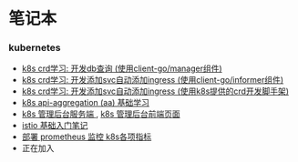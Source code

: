 # 笔记本

### kubernetes

* <a href="https://github.com/boyfoo/crd-dbcore" target="_blank"> k8s crd学习: 开发db查询 (使用client-go/manager组件)  </a>
* <a href="https://github.com/boyfoo/k8s-addingress-with-informer" target="_blank"> k8s crd学习: 开发添加svc自动添加ingress (使用client-go/informer组件)  </a>
* <a href="https://github.com/boyfoo/k8s-addingress-with-crd" target="_blank"> k8s crd学习: 开发添加svc自动添加ingress (使用k8s提供的crd开发脚手架)  </a>
* <a href="https://github.com/boyfoo/k8s-aa-basis" target="_blank"> k8s api-aggregation (aa) 基础学习 </a>
* <a href="https://github.com/boyfoo/k8s-system-service" target="_blank"> k8s 管理后台服务端 </a> , <a href="https://github.com/boyfoo/k8s-system-web" target="_blank"> k8s 管理后台前端页面 </a> 
* <a href="https://github.com/boyfoo/istio-started" target="_blank"> istio 基础入门笔记 </a>
* <a href="post/prometheus 监控 k8s.md" target="_blank"> 部署 prometheus 监控 k8s各项指标 </a>
* 正在加入